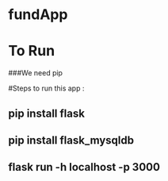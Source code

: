# fundApp

# To Run  
   ###We need pip
   
#Steps to run this app :
   
   ## pip install flask
   ## pip install flask_mysqldb
   ## flask run -h localhost -p 3000

